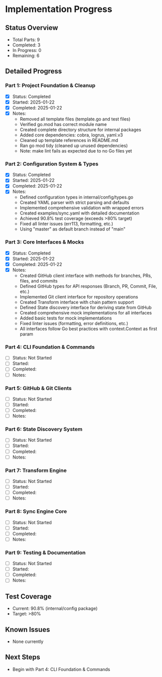 # Implementation Progress

## Status Overview
- Total Parts: 9
- Completed: 3
- In Progress: 0
- Remaining: 6

## Detailed Progress

### Part 1: Project Foundation & Cleanup
- [x] Status: Completed
- [x] Started: 2025-01-22
- [x] Completed: 2025-01-22
- [x] Notes:
  - Removed all template files (template.go and test files)
  - Verified go.mod has correct module name
  - Created complete directory structure for internal packages
  - Added core dependencies: cobra, logrus, yaml.v3
  - Cleaned up template references in README.md
  - Ran go mod tidy (cleaned up unused dependencies)
  - Note: make lint fails as expected due to no Go files yet

### Part 2: Configuration System & Types
- [x] Status: Completed
- [x] Started: 2025-01-22
- [x] Completed: 2025-01-22
- [x] Notes:
  - Defined configuration types in internal/config/types.go
  - Created YAML parser with strict parsing and defaults
  - Implemented comprehensive validation with wrapped errors
  - Created examples/sync.yaml with detailed documentation
  - Achieved 90.8% test coverage (exceeds >80% target)
  - Fixed all linter issues (err113, formatting, etc.)
  - Using "master" as default branch instead of "main"

### Part 3: Core Interfaces & Mocks
- [x] Status: Completed
- [x] Started: 2025-01-22
- [x] Completed: 2025-01-22
- [x] Notes:
  - Created GitHub client interface with methods for branches, PRs, files, and commits
  - Defined GitHub types for API responses (Branch, PR, Commit, File, etc.)
  - Implemented Git client interface for repository operations
  - Created Transform interface with chain pattern support
  - Defined State discovery interface for deriving state from GitHub
  - Created comprehensive mock implementations for all interfaces
  - Added basic tests for mock implementations
  - Fixed linter issues (formatting, error definitions, etc.)
  - All interfaces follow Go best practices with context.Context as first param

### Part 4: CLI Foundation & Commands
- [ ] Status: Not Started
- [ ] Started:
- [ ] Completed:
- [ ] Notes:

### Part 5: GitHub & Git Clients
- [ ] Status: Not Started
- [ ] Started:
- [ ] Completed:
- [ ] Notes:

### Part 6: State Discovery System
- [ ] Status: Not Started
- [ ] Started:
- [ ] Completed:
- [ ] Notes:

### Part 7: Transform Engine
- [ ] Status: Not Started
- [ ] Started:
- [ ] Completed:
- [ ] Notes:

### Part 8: Sync Engine Core
- [ ] Status: Not Started
- [ ] Started:
- [ ] Completed:
- [ ] Notes:

### Part 9: Testing & Documentation
- [ ] Status: Not Started
- [ ] Started:
- [ ] Completed:
- [ ] Notes:

## Test Coverage
- Current: 90.8% (internal/config package)
- Target: >80%

## Known Issues
- None currently

## Next Steps
- Begin with Part 4: CLI Foundation & Commands